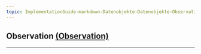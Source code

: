 ```yaml
---
topic: ImplementationGuide-markdown-Datenobjekte-Datenobjekte-Observation
---
```

## Observation [(Observation)](https://hl7.org/fhir/R4/observation.html)

---
